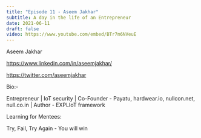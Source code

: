 ```yaml
---
title: "Episode 11 - Aseem Jakhar"
subtitle: A day in the life of an Entrepreneur 
date: 2021-06-11
draft: false
video: https://www.youtube.com/embed/BTr7m6NVeuE
---
```


Aseem Jakhar

https://www.linkedin.com/in/aseemjakhar/

https://twitter.com/aseemjakhar

Bio:-

Entrepreneur | IoT security | Co-Founder - Payatu, hardwear.io, nullcon.net, null.co.in | Author - EXPLIoT framework

Learning for Mentees:

Try, Fail, Try Again - You will win